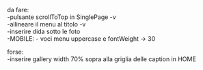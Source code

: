 da fare:
<br>
-pulsante scrollToTop in SinglePage -v
<br>
-allineare il menu al titolo -v
<br>
-inserire dida sotto le foto
<br>
-MOBILE: - voci menu uppercase e fontWeight -> 30
<br>

forse:
<br>
-inserire gallery width 70% sopra alla griglia delle caption in HOME
